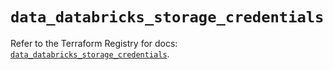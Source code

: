# `data_databricks_storage_credentials`

Refer to the Terraform Registry for docs: [`data_databricks_storage_credentials`](https://registry.terraform.io/providers/databricks/databricks/1.71.0/docs/data-sources/storage_credentials).
